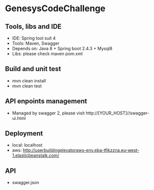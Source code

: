 # GenesysCodeChallenge

## Tools, libs and IDE

- IDE: Spring tool suit 4
- Tools: Maven, Swagger
- Depends on: Java 8 + Spring boot 2.4.3 + Mysql8
- Libs: please check maven pom.xml

## Build and unit test

- mvn clean install
- mvn clean test

## API enpoints management

- Managed by swagger 2, please visit http://[YOUR_HOST]//swagger-ui.html

## Deployment

- local: localhost
- aws: http://userbuildingelevatoraws-env.eba-tfikzzna.eu-west-1.elasticbeanstalk.com/

## API

- swagger.json

